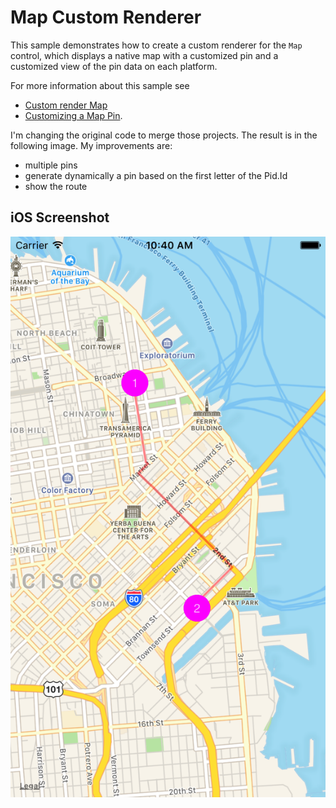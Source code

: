 Map Custom Renderer
===================

This sample demonstrates how to create a custom renderer for the `Map` control, which displays a native map with a customized pin and a customized view of the pin data on each platform.

For more information about this sample see
- [Custom render Map](https://developer.xamarin.com/guides/xamarin-forms/application-fundamentals/custom-renderer/map/)
- [Customizing a Map Pin](http://developer.xamarin.com/guides/xamarin-forms/custom-renderer/map/customized-pin/).

I'm changing the original code to merge those projects. The result is in the following image. My improvements are:
- multiple pins
- generate dynamically a pin based on the first letter of the Pid.Id
- show the route


## iOS Screenshot
![iOS Screenshot](https://github.com/erossini/XamarinFormsCustomMap/blob/master/Screenshots/Screenshot-iOS.png)
